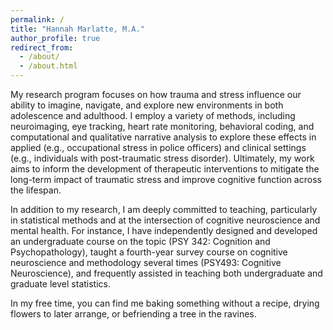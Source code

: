 ```yaml
---
permalink: /
title: "Hannah Marlatte, M.A."
author_profile: true
redirect_from: 
  - /about/
  - /about.html
---
```


My research program focuses on how trauma and stress influence our ability to imagine, navigate, and explore new environments in both adolescence and adulthood. I employ a variety of methods, including neuroimaging, eye tracking, heart rate monitoring, behavioral coding, and computational and qualitative narrative analysis to explore these effects in applied (e.g., occupational stress in police officers) and clinical settings (e.g., individuals with post-traumatic stress disorder). Ultimately, my work aims to inform the development of therapeutic interventions to mitigate the long-term impact of traumatic stress and improve cognitive function across the lifespan. 

In addition to my research, I am deeply committed to teaching, particularly in statistical methods and at the intersection of cognitive neuroscience and mental health. For instance, I have independently designed and developed an undergraduate course on the topic (PSY 342: Cognition and Psychopathology), taught a fourth-year survey course on cognitive neuroscience and methodology several times (PSY493: Cognitive Neuroscience), and frequently assisted in teaching both undergraduate and graduate level statistics. 

In my free time, you can find me baking something without a recipe, drying flowers to later arrange, or befriending a tree in the ravines. 
